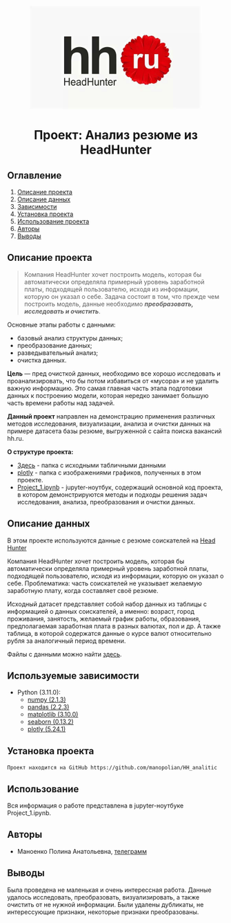 <center> <img src = https://raw.githubusercontent.com/AndreyRysistov/DatasetsForPandas/main/hh%20label.jpg alt="drawing" style="width:400px;"> </center>

# <center> Проект: Анализ резюме из HeadHunter </center>

## Оглавление

1. [Описание проекта](#Описание-проекта)
2. [Описание данных](#Описание-данных)
3. [Зависимости](#Зависимости)
4. [Установка проекта](#Установка-проекта)
5. [Использование проекта](#Использование-проекта)
6. [Авторы](#Авторы)
7. [Выводы](#Выводы)

## Описание проекта

> Компания HeadHunter хочет построить модель, которая бы автоматически определяла примерный уровень заработной платы, подходящей пользователю, исходя из информации, которую он указал о себе. Задача состоит в том, что прежде чем построить модель, данные необходимо ***преобразовать, исследовать и очистить***. 

Основные этапы работы с данными:
* базовый анализ структуры данных;
* преобразование данных;
* разведывательный анализ;
* очистка данных.

**Цель** — пред очисткой данных, необходимо все хорошо исследовать и проанализировать, что бы потом избавиться от «мусора» и не удалить важную информацию. Это самая главная часть этапа подготовки данных к построению модели, которая нередко занимает большую часть времени работы над задачей.


**Данный проект** направлен на демонстрацию применения различных методов исследования, визуализации, анализа и очистки данных на примере датасета базы резюме, выгруженной с сайта поиска вакансий hh.ru.

**О структуре проекта:**
* [Здесь](https://drive.google.com/drive/folders/1qYhpJN0yHN6HSKLEEnxi5G1NlwX2aXi3?dmr=1&ec=wgc-drive-globalnav-goto) - папка с исходными табличными данными
* [plotly](./plotly) - папка с изображениями графиков, полученных в этом проекте.
* [Project_1.ipynb](./Project_1.ipynb) - jupyter-ноутбук, содержащий основной код проекта, в котором демонстрируются методы и подходы решения задач исследования, анализа, преобразования и очистки данных.


## Описание данных

В этом проекте используются данные с резюме соискателей на [Head Hunter](https://drive.google.com/drive/folders/1qYhpJN0yHN6HSKLEEnxi5G1NlwX2aXi3?dmr=1&ec=wgc-drive-globalnav-goto)

Компания HeadHunter хочет построить модель, которая бы автоматически определяла примерный уровень заработной платы, подходящей пользователю, исходя из информации, которую он указал о себе. Проблематика: часть соискателей не указывает желаемую заработную плату, когда составляет своё резюме.

Исходный датасет представляет собой набор данных из таблицы с информацией о данных соискателей, а именно: возраст, город проживания, занятость, желаемый график работы, образования, предполагаемая заработная плата в разных валютах, пол и др. А также таблица, в которой содержатся данные о курсе валют относительно рубля за аналогичный период времени. 

Файлы с данными можно найти [здесь](https://drive.google.com/drive/folders/1qYhpJN0yHN6HSKLEEnxi5G1NlwX2aXi3?dmr=1&ec=wgc-drive-globalnav-goto).

## Используемые зависимости

* Python (3.11.0):
    * [numpy (2.1.3)](https://numpy.org)
    * [pandas (2.2.3)](https://pandas.pydata.org)
    * [matplotlib (3.10.0)](https://matplotlib.org)
    * [seaborn (0.13.2)](https://seaborn.pydata.org)
    * [plotly (5.24.1)](https://piwheels.org/project/plotly/)

## Установка проекта

```
Проект находится на GitHub https://github.com/manopolian/HH_analitic

```

## Использование

Вся информация о работе представлена в jupyter-ноутбуке Project_1.ipynb.

## Авторы

* Маноенко Полина Анатольевна, [телеграмм](https://github.com/manopolian/HH_analitic/blob/main/plotly/qr_tmp.png)

## Выводы

Была проведена не маленькая и очень интерессная работа. Данные удалось исследовать, преобразовать, визуализировать, а также очистить от не нужной информации. Были удалены дубликаты, не интерессующие признаки, некоторые признаки преобразованы.
